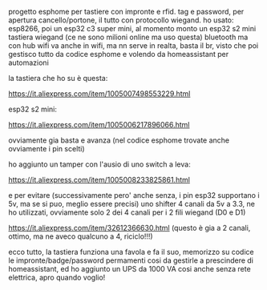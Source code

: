 progetto esphome per tastiere con impronte e rfid. tag e password, per apertura cancello/portone, il tutto con protocollo wiegand.
ho usato: esp8266, poi un esp32 c3 super mini, al momento monto un esp32 s2 mini
tastiera wiegand (ce ne sono milioni online ma uso questa) bluetooth ma con hub wifi va anche in wifi, ma nn serve in realta, basta il br, visto che poi gestisco tutto da codice esphome e volendo da homeassistant per automazioni


la tastiera che ho su è questa: 

https://it.aliexpress.com/item/1005007498553229.html


esp32 s2 mini: 

https://it.aliexpress.com/item/1005006217896066.html


ovviamente gia basta e avanza (nel codice esphome trovate anche ovviamente i pin scelti)


ho aggiunto un tamper con l'ausio di uno switch a leva: 

https://it.aliexpress.com/item/1005008233825861.html


e per evitare (successivamente pero' anche senza, i pin esp32 supportano i 5v, ma se si puo, meglio essere precisi) uno shifter 4 canali da 5v a 3.3, ne ho utilizzati, ovviamente solo 2 dei 4 canali per i 2 fili wiegand (D0 e D1)

https://it.aliexpress.com/item/32612366630.html (questo è gia a 2 canali, ottimo, ma ne aveco qualcuno a 4, riciclo!!!)


ecco tutto, la tastiera funziona una favola e fa il suo, memorizzo su codice le impronte/badge/password permamenti cosi da gestirle a prescindere di homeassistant, ed ho aggiunto un UPS da 1000 VA cosi anche senza rete elettrica, apro quando voglio!
